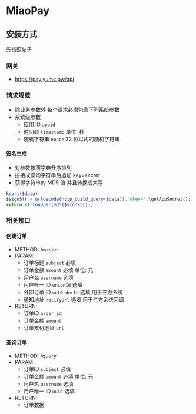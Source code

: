 # MiaoPay

## 安装方式

先按照帖子

### 网关

- https://pay.yumc.pw/api

### 请求规范

- 除业务参数外 每个请求必须包含下列系统参数
- 系统级参数
  - 应用 ID `appid`
  - 时间戳 `timestamp` 单位: 秒
  - 随机字符串 `nonce` 32 位以内的随机字符串

#### 签名生成

- 对参数按照字典升序排列
- 拼接成查询字符串后追加 key=secret
- 获得字符串的 MD5 值 并且转换成大写

```php
ksort($data);
$signStr = urldecode(http_build_query($data)).'&key='.\getAppSecret();
return strtoupper(md5($signStr));
```

### 相关接口

#### 创建订单

- METHOD: /create
- PARAM:
  - 订单标题 `subject` 必填
  - 订单金额 `amount` 必填 单位: 元
  - 用户名 `username` 选填
  - 用户唯一 ID `unionId` 选填
  - 外部订单 ID `outOrderId` 选填 用于三方系统
  - 通知地址 `notifyUrl` 选填 用于三方系统回调
- RETURN:
  - 订单ID `order_id`
  - 订单金额 `amount`
  - 订单支付地址 `url`

#### 查询订单

- METHOD: /query
- PARAM:
  - 订单ID `subject` 必填
  - 订单金额 `amount` 必填 单位: 元
  - 用户名 `username` 选填
  - 用户唯一 ID `uuid` 选填
- RETURN:
  - 订单数据
